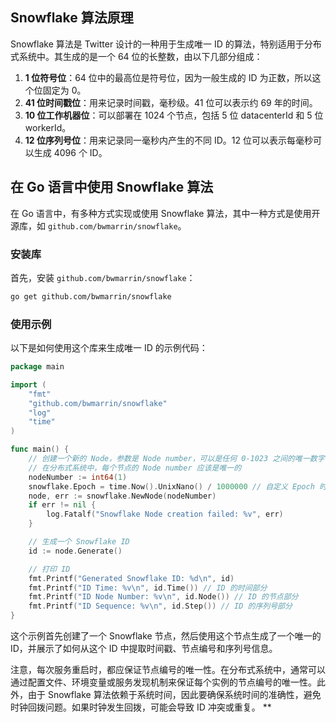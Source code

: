 ## Snowflake 算法原理

Snowflake 算法是 Twitter 设计的一种用于生成唯一 ID 的算法，特别适用于分布式系统中。其生成的是一个 64 位的长整数，由以下几部分组成：

1. **1 位符号位**：64 位中的最高位是符号位，因为一般生成的 ID 为正数，所以这个位固定为 0。
2. **41 位时间戳位**：用来记录时间戳，毫秒级。41 位可以表示约 69 年的时间。
3. **10 位工作机器位**：可以部署在 1024 个节点，包括 5 位 datacenterId 和 5 位 workerId。
4. **12 位序列号位**：用来记录同一毫秒内产生的不同 ID。12 位可以表示每毫秒可以生成 4096 个 ID。

## 在 Go 语言中使用 Snowflake 算法

在 Go 语言中，有多种方式实现或使用 Snowflake 算法，其中一种方式是使用开源库，如 `github.com/bwmarrin/snowflake`。

### 安装库

首先，安装 `github.com/bwmarrin/snowflake`：

```bash
go get github.com/bwmarrin/snowflake
```

### 使用示例

以下是如何使用这个库来生成唯一 ID 的示例代码：

```go
package main

import (
    "fmt"
    "github.com/bwmarrin/snowflake"
    "log"
    "time"
)

func main() {
    // 创建一个新的 Node，参数是 Node number，可以是任何 0-1023 之间的唯一数字
    // 在分布式系统中，每个节点的 Node number 应该是唯一的
    nodeNumber := int64(1)
    snowflake.Epoch = time.Now().UnixNano() / 1000000 // 自定义 Epoch 时间起点为当前时间
    node, err := snowflake.NewNode(nodeNumber)
    if err != nil {
        log.Fatalf("Snowflake Node creation failed: %v", err)
    }

    // 生成一个 Snowflake ID
    id := node.Generate()

    // 打印 ID
    fmt.Printf("Generated Snowflake ID: %d\n", id)
    fmt.Printf("ID Time: %v\n", id.Time()) // ID 的时间部分
    fmt.Printf("ID Node Number: %v\n", id.Node()) // ID 的节点部分
    fmt.Printf("ID Sequence: %v\n", id.Step()) // ID 的序列号部分
}
```

这个示例首先创建了一个 Snowflake 节点，然后使用这个节点生成了一个唯一的 ID，并展示了如何从这个 ID 中提取时间戳、节点编号和序列号信息。

注意，每次服务重启时，都应保证节点编号的唯一性。在分布式系统中，通常可以通过配置文件、环境变量或服务发现机制来保证每个实例的节点编号的唯一性。此外，由于 Snowflake 算法依赖于系统时间，因此要确保系统时间的准确性，避免时钟回拨问题。如果时钟发生回拨，可能会导致 ID 冲突或重复。
**